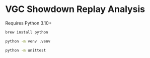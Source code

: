 # VGC Showdown Replay Analysis

Requires Python 3.10+

```sh
brew install python

python -m venv .venv

python -m unittest
```
